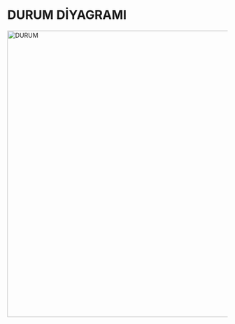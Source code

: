 # DURUM DİYAGRAMI



<img width="655" alt="DURUM" src="https://github.com/user-attachments/assets/59cb74b2-e4d8-4570-92bf-fdbc8128a45f" />
